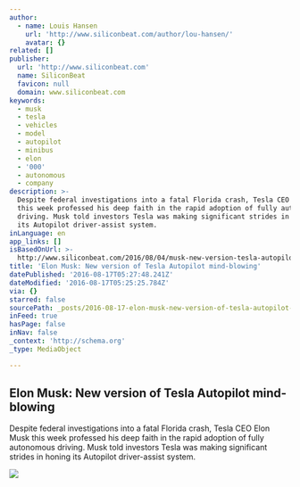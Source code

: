 ```yaml
---
author:
  - name: Louis Hansen
    url: 'http://www.siliconbeat.com/author/lou-hansen/'
    avatar: {}
related: []
publisher:
  url: 'http://www.siliconbeat.com'
  name: SiliconBeat
  favicon: null
  domain: www.siliconbeat.com
keywords:
  - musk
  - tesla
  - vehicles
  - model
  - autopilot
  - minibus
  - elon
  - '000'
  - autonomous
  - company
description: >-
  Despite federal investigations into a fatal Florida crash, Tesla CEO Elon Musk
  this week professed his deep faith in the rapid adoption of fully autonomous
  driving. Musk told investors Tesla was making significant strides in honing
  its Autopilot driver-assist system.
inLanguage: en
app_links: []
isBasedOnUrl: >-
  http://www.siliconbeat.com/2016/08/04/musk-new-version-tesla-autopilot-mind-blowing/
title: 'Elon Musk: New version of Tesla Autopilot mind-blowing'
datePublished: '2016-08-17T05:27:48.241Z'
dateModified: '2016-08-17T05:25:25.784Z'
via: {}
starred: false
sourcePath: _posts/2016-08-17-elon-musk-new-version-of-tesla-autopilot-mind-blowing.md
inFeed: true
hasPage: false
inNav: false
_context: 'http://schema.org'
_type: MediaObject

---
```

<article style=""><h1>Elon Musk: New version of Tesla Autopilot mind-blowing</h1><p>Despite federal investigations into a fatal Florida crash, Tesla CEO Elon Musk this week professed his deep faith in the rapid adoption of fully autonomous driving. Musk told investors Tesla was making significant strides in honing its Autopilot driver-assist system.</p><img src="http://www.siliconbeat.com/wp-content/uploads/2014/07/elonmusk.jpg" /></article>